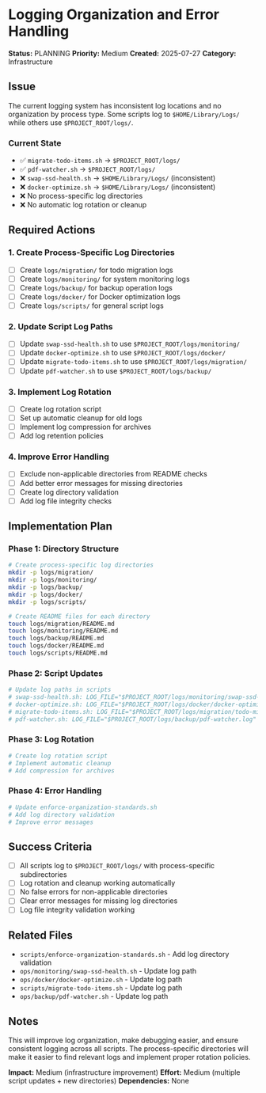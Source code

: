 # Logging Organization and Error Handling

**Status:** PLANNING
**Priority:** Medium
**Created:** 2025-07-27
**Category:** Infrastructure

## Issue

The current logging system has inconsistent log locations and no organization by process type. Some scripts log to `$HOME/Library/Logs/` while others use `$PROJECT_ROOT/logs/`.

### Current State
- ✅ `migrate-todo-items.sh` → `$PROJECT_ROOT/logs/`
- ✅ `pdf-watcher.sh` → `$PROJECT_ROOT/logs/`
- ❌ `swap-ssd-health.sh` → `$HOME/Library/Logs/` (inconsistent)
- ❌ `docker-optimize.sh` → `$HOME/Library/Logs/` (inconsistent)
- ❌ No process-specific log directories
- ❌ No automatic log rotation or cleanup

## Required Actions

### 1. Create Process-Specific Log Directories
- [ ] Create `logs/migration/` for todo migration logs
- [ ] Create `logs/monitoring/` for system monitoring logs
- [ ] Create `logs/backup/` for backup operation logs
- [ ] Create `logs/docker/` for Docker optimization logs
- [ ] Create `logs/scripts/` for general script logs

### 2. Update Script Log Paths
- [ ] Update `swap-ssd-health.sh` to use `$PROJECT_ROOT/logs/monitoring/`
- [ ] Update `docker-optimize.sh` to use `$PROJECT_ROOT/logs/docker/`
- [ ] Update `migrate-todo-items.sh` to use `$PROJECT_ROOT/logs/migration/`
- [ ] Update `pdf-watcher.sh` to use `$PROJECT_ROOT/logs/backup/`

### 3. Implement Log Rotation
- [ ] Create log rotation script
- [ ] Set up automatic cleanup for old logs
- [ ] Implement log compression for archives
- [ ] Add log retention policies

### 4. Improve Error Handling
- [ ] Exclude non-applicable directories from README checks
- [ ] Add better error messages for missing directories
- [ ] Create log directory validation
- [ ] Add log file integrity checks

## Implementation Plan

### Phase 1: Directory Structure
```bash
# Create process-specific log directories
mkdir -p logs/migration/
mkdir -p logs/monitoring/
mkdir -p logs/backup/
mkdir -p logs/docker/
mkdir -p logs/scripts/

# Create README files for each directory
touch logs/migration/README.md
touch logs/monitoring/README.md
touch logs/backup/README.md
touch logs/docker/README.md
touch logs/scripts/README.md
```

### Phase 2: Script Updates
```bash
# Update log paths in scripts
# swap-ssd-health.sh: LOG_FILE="$PROJECT_ROOT/logs/monitoring/swap-ssd-health.log"
# docker-optimize.sh: LOG_FILE="$PROJECT_ROOT/logs/docker/docker-optimize.log"
# migrate-todo-items.sh: LOG_FILE="$PROJECT_ROOT/logs/migration/todo-migration-$(date +%Y%m%d_%H%M%S).log"
# pdf-watcher.sh: LOG_FILE="$PROJECT_ROOT/logs/backup/pdf-watcher.log"
```

### Phase 3: Log Rotation
```bash
# Create log rotation script
# Implement automatic cleanup
# Add compression for archives
```

### Phase 4: Error Handling
```bash
# Update enforce-organization-standards.sh
# Add log directory validation
# Improve error messages
```

## Success Criteria

- [ ] All scripts log to `$PROJECT_ROOT/logs/` with process-specific subdirectories
- [ ] Log rotation and cleanup working automatically
- [ ] No false errors for non-applicable directories
- [ ] Clear error messages for missing log directories
- [ ] Log file integrity validation working

## Related Files

- `scripts/enforce-organization-standards.sh` - Add log directory validation
- `ops/monitoring/swap-ssd-health.sh` - Update log path
- `ops/docker/docker-optimize.sh` - Update log path
- `scripts/migrate-todo-items.sh` - Update log path
- `ops/backup/pdf-watcher.sh` - Update log path

## Notes

This will improve log organization, make debugging easier, and ensure consistent logging across all scripts. The process-specific directories will make it easier to find relevant logs and implement proper rotation policies.

**Impact:** Medium (infrastructure improvement)
**Effort:** Medium (multiple script updates + new directories)
**Dependencies:** None

